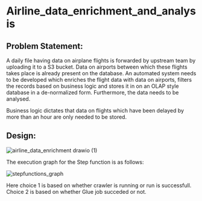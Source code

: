 # Airline_data_enrichment_and_analysis

## Problem Statement:

A daily file having data on airplane flights is forwarded by upstream team by uploading it to a S3 bucket. Data on airports between which these flights takes place is already present on the database. An automated system needs to be developed which enriches the flight data with data on airports, filters the records based on business logic and stores it in on an OLAP style database in a de-normalized form. Furthermore, the data needs to be analysed.

Business logic dictates that data on flights which have been delayed by more than an hour are only needed to be stored.

## Design:

![airline_data_enrichment drawio (1)](https://github.com/DS-v/Airline_data_enrichment_and_analysis/assets/59478620/fdbba642-63f0-44b2-ba6e-357de2af22bb)

The execution graph for the Step function is as follows:

![stepfunctions_graph](https://github.com/DS-v/Airline_data_enrichment_and_analysis/assets/59478620/68b34317-c73d-4921-84ba-bb37fce48d5e)

Here choice 1 is based on whether crawler is running or run is successfull. Choice 2 is based on whether Glue job succeded or not.





